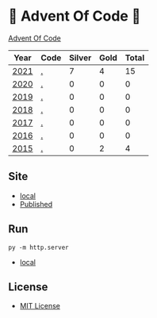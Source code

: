 # 🎄 Advent Of Code 🎄

[Advent Of Code](https://adventofcode.com/)

| Year | Code | Silver | Gold | Total |
| - | - | - | - | - |
| [2021](https://adventofcode.com/2021/) | [.](https://github.com/AlexHedley/adventofcode2021) | 7 | 4 | 15 |
| [2020](https://adventofcode.com/2020/) | [.](https://github.com/AlexHedley/adventofcode2020) | 0 | 0 | 0 |
| [2019](https://adventofcode.com/2019/) | [.](https://github.com/AlexHedley/adventofcode2019) | 0 | 0 | 0 |
| [2018](https://adventofcode.com/2018/) | [.](https://github.com/AlexHedley/adventofcode2018) | 0 | 0 | 0 |
| [2017](https://adventofcode.com/2017/) | [.](https://github.com/AlexHedley/adventofcode2017) | 0 | 0 | 0 |
| [2016](https://adventofcode.com/2016/) | [.](https://github.com/AlexHedley/adventofcode2016) | 0 | 0 | 0 |
| [2015](https://adventofcode.com/2015/) | [.](https://github.com/AlexHedley/adventofcode2015) | 0 | 2 | 4 |

## Site

- [local](http://localhost:8000/)
- [Published](https://alexhedley.github.io/adventofcode)

## Run

`py -m http.server`

- [local](http://localhost:8000/)

## License

- [MIT License](LICENSE)
